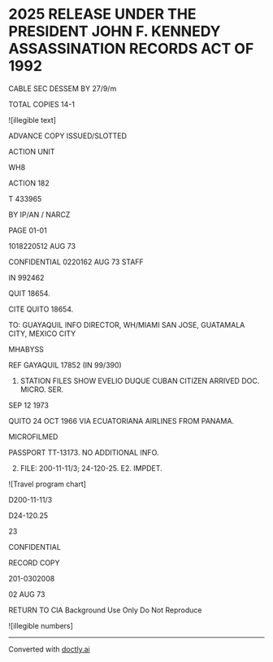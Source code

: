 # 2025 RELEASE UNDER THE PRESIDENT JOHN F. KENNEDY ASSASSINATION RECORDS ACT OF 1992

CABLE SEC DESSEM BY 27/9/m

TOTAL COPIES 14-1

![illegible text]

ADVANCE COPY ISSUED/SLOTTED

ACTION UNIT

WH8

ACTION 182

T 433965

BY IP/AN / NARCZ

PAGE 01-01

1018220512 AUG 73

CONFIDENTIAL 0220162 AUG 73 STAFF

IN 992462

QUIT 18654.

CITE QUITO 18654.

TO: GUAYAQUIL INFO DIRECTOR, WH/MIAMI SAN JOSE, GUATAMALA CITY, MEXICO CITY

MHABYSS

REF GAYAQUIL 17852 (IN 99/390)

1. STATION FILES SHOW EVELIO DUQUE CUBAN CITIZEN ARRIVED DOC. MICRO. SER.

SEP 12 1973

QUITO 24 OCT 1966 VIA ECUATORIANA AIRLINES FROM PANAMA.

MICROFILMED

PASSPORT TT-13173. NO ADDITIONAL INFO.

2. FILE: 200-11-11/3; 24-120-25. E2. IMPDET.

![Travel program chart]

D200-11-11/3

D24-120.25

23

CONFIDENTIAL

RECORD COPY

201-0302008

02 AUG 73

RETURN TO CIA
Background Use Only
Do Not Reproduce

![illegible numbers]


---
Converted with [doctly.ai](https://doctly.ai)